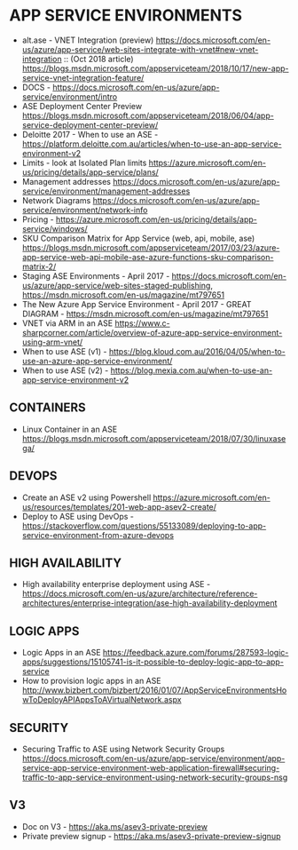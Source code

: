# APP SERVICE ENVIRONMENTS

* alt.ase - VNET Integration (preview) <https://docs.microsoft.com/en-us/azure/app-service/web-sites-integrate-with-vnet#new-vnet-integration> :: (Oct 2018 article) <https://blogs.msdn.microsoft.com/appserviceteam/2018/10/17/new-app-service-vnet-integration-feature/>
* DOCS - <https://docs.microsoft.com/en-us/azure/app-service/environment/intro>
* ASE Deployment Center Preview <https://blogs.msdn.microsoft.com/appserviceteam/2018/06/04/app-service-deployment-center-preview/>
* Deloitte 2017 - When to use an ASE - https://platform.deloitte.com.au/articles/when-to-use-an-app-service-environment-v2
* Limits - look at Isolated Plan limits <https://azure.microsoft.com/en-us/pricing/details/app-service/plans/>
* Management addresses <https://docs.microsoft.com/en-us/azure/app-service/environment/management-addresses>
* Network Diagrams <https://docs.microsoft.com/en-us/azure/app-service/environment/network-info>
* Pricing - https://azure.microsoft.com/en-us/pricing/details/app-service/windows/
* SKU Comparison Matrix for App Service (web, api, mobile, ase) <https://blogs.msdn.microsoft.com/appserviceteam/2017/03/23/azure-app-service-web-api-mobile-ase-azure-functions-sku-comparison-matrix-2/>
* Staging ASE Environments - April 2017 - <https://docs.microsoft.com/en-us/azure/app-service/web-sites-staged-publishing>, <https://msdn.microsoft.com/en-us/magazine/mt797651>
* The New Azure App Service Environment - April 2017 - GREAT DIAGRAM - <https://msdn.microsoft.com/en-us/magazine/mt797651>
* VNET via ARM in an ASE <https://www.c-sharpcorner.com/article/overview-of-azure-app-service-environment-using-arm-vnet/>
* When to use ASE (v1) - <https://blog.kloud.com.au/2016/04/05/when-to-use-an-azure-app-service-environment/>
* When to use ASE (v2) - <https://blog.mexia.com.au/when-to-use-an-app-service-environment-v2>

## CONTAINERS
* Linux Container in an ASE <https://blogs.msdn.microsoft.com/appserviceteam/2018/07/30/linuxasega/>

## DEVOPS

* Create an ASE v2 using Powershell <https://azure.microsoft.com/en-us/resources/templates/201-web-app-asev2-create/>
* Deploy to ASE using DevOps - https://stackoverflow.com/questions/55133089/deploying-to-app-service-environment-from-azure-devops

## HIGH AVAILABILITY

* High availability enterprise deployment using ASE - https://docs.microsoft.com/en-us/azure/architecture/reference-architectures/enterprise-integration/ase-high-availability-deployment

## LOGIC APPS

* Logic Apps in an ASE <https://feedback.azure.com/forums/287593-logic-apps/suggestions/15105741-is-it-possible-to-deploy-logic-app-to-app-service>
* How to provision logic apps in an ASE <http://www.bizbert.com/bizbert/2016/01/07/AppServiceEnvironmentsHowToDeployAPIAppsToAVirtualNetwork.aspx>

## SECURITY
* Securing Traffic to ASE using Network Security Groups <https://docs.microsoft.com/en-us/azure/app-service/environment/app-service-app-service-environment-web-application-firewall#securing-traffic-to-app-service-environment-using-network-security-groups-nsg>

## V3

* Doc on V3 - https://aka.ms/asev3-private-preview
* Private preview signup - https://aka.ms/asev3-private-preview-signup

